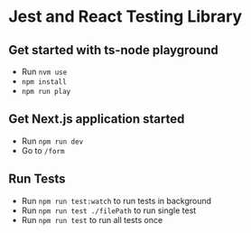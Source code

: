 # Jest and React Testing Library

## Get started with ts-node playground

- Run `nvm use`
- `npm install`
- `npm run play`

## Get Next.js application started

- Run `npm run dev`
- Go to `/form`

## Run Tests

- Run `npm run test:watch` to run tests in background
- Run `npm run test ./filePath` to run single test
- Run `npm run test` to run all tests once
